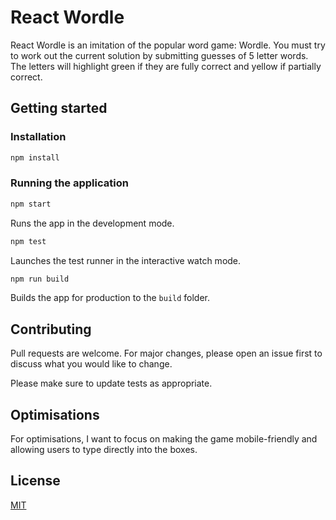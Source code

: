 # React Wordle

React Wordle is an imitation of the popular word game: Wordle. You must try to work out the current solution by submitting guesses of 5 letter words. The letters will highlight green if they are fully correct and yellow if partially correct.

## Getting started

### Installation

```bash
npm install
```

### Running the application
```bash
npm start
```
Runs the app in the development mode.

```bash
npm test
```
Launches the test runner in the interactive watch mode.

```bash
npm run build
```
Builds the app for production to the `build` folder.


## Contributing

Pull requests are welcome. For major changes, please open an issue first to discuss what you would like to change.

Please make sure to update tests as appropriate.

## Optimisations

For optimisations, I want to focus on making the game mobile-friendly and allowing users to type directly into the boxes.

## License

[MIT](https://choosealicense.com/licenses/mit/)
